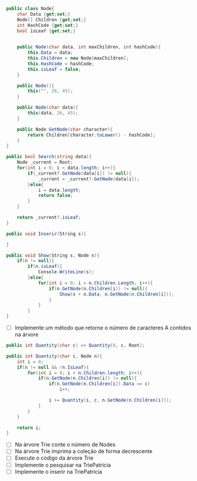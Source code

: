 ```c#
public class Node{
    char Data {get;set;}
    Node[] Children {get;set;}
    int HashCode {get;set;}
    bool isLeaf {get;set;}

    
    public Node(char data, int maxChildren, int hashCode){
        this.Data = data;
        this.Children = new Node[maxChildren];
        this.HashCode = hashCode;
        this.isLeaf = false;
    }

    public Node(){
        this('', 26, 45);
    }

    public Node(char data){
        this(data, 26, 45);
    }

    public Node GetNode(char character){
        return Children[character.toLower() - hashCode];
    }
}

public bool Search(string data){
    Node _current = Root;
    for(int i = 0; i < data.length; i++){
        if(_current?.GetNode(data[i]) != null){
            _current = _current?.GetNode(data[i]);
        }else{
            i = data.length;
            return false;
        }
    }

    return _current?.isLeaf;
}

public void Inserir(String s){

}

public void Show(String s, Node n){
    if(n != null){
        if(n.isLeaf){
            Console.WriteLine(s);
        }else{
            for(int i = 0; i < n.Children.Length; i++){
                if(n.GetNode(n.Children[i]) != null){
                    Show(s + n.Data, n.GetNode(n.Children[i]));
                }
            }
        }
}
```

- [ ] Implemente um método que retorne o número de caracteres A contidos na árvore

```C#
public int Quantity(char c) => Quantity(0, c, Root);

public int Quantity(char c, Node n){
    int i = 0;
    if(n != null && !n.IsLeaf){
        for(int i = 0; i < n.Children.length; i++){
            if(n.GetNode(n.Children[i]) != null){
                if(n.GetNode(n.Children[i]).Data == c)
                    i++;

                i += Quantity(i, c, n.GetNode(n.Children[i]));
            }
        }
    }

    return i;
}
```

- [ ] Na árvore Trie conte o número de Nodes
- [ ] Na árvore Trie imprima a coleção de forma decrescente
- [ ] Execute o código da árvore Trie
- [ ] Implemente o pesquisar na TriePatricia
- [ ] Implemente o inserir na TriePatricia